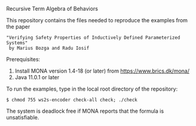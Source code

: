 Recursive Term Algebra of Behaviors

This repository contains the files needed to reproduce the examples from the paper

    "Verifying Safety Properties of Inductively Defined Parameterized Systems" 
     by Marius Bozga and Radu Iosif

Prerequisites: 

1. Install MONA version 1.4-18 (or later) from https://www.brics.dk/mona/
2. Java 11.0.1 or later

To run the examples, type in the local root directory of the repository: 

    $ chmod 755 ws2s-encoder check-all check; ./check
    
The system is deadlock free if MONA reports that the formula is unsatisfiable.
